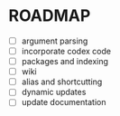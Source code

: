 # ROADMAP
- [ ] argument parsing
- [ ] incorporate codex code
- [ ] packages and indexing
- [ ] wiki
- [ ] alias and shortcutting
- [ ] dynamic updates
- [ ] update documentation